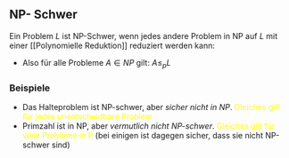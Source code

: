 ## NP- Schwer
Ein Problem $L$ ist NP-Schwer, wenn jedes andere Problem in NP auf $L$ mit einer [[Polynomielle Reduktion]] reduziert werden kann:
- Also für alle Probleme $A \in NP$ gilt: $A \leq_{p} L$
### Beispiele
- Das Halteproblem ist NP-schwer, aber *sicher nicht in NP*. <span style="color:#ffff00">Gleiches gilt für jedes unentscheidbare Problem</span>
- Primzahl ist in NP, aber *vermutlich nicht NP-schwer*. <span style="color:#ffff00">Gleiches gilt für viele Probleme in P</span> (bei einigen ist dagegen sicher, dass sie nicht NP-schwer sind)
